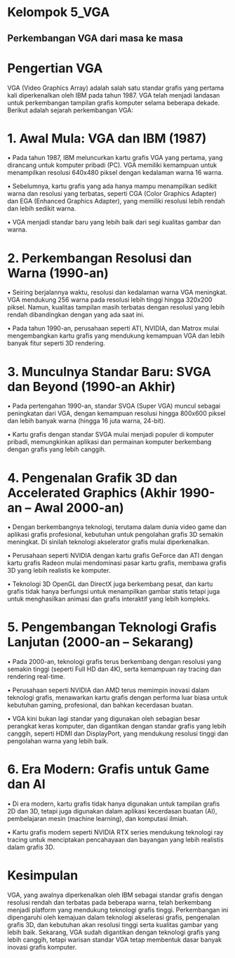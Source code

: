 # Kelompok 5_VGA
## Perkembangan VGA dari masa ke masa
# Pengertian VGA
VGA (Video Graphics Array) adalah salah satu standar grafis yang pertama kali diperkenalkan oleh IBM pada tahun 1987. VGA telah menjadi landasan untuk perkembangan tampilan grafis komputer selama beberapa dekade. Berikut adalah sejarah perkembangan VGA:
# 1.	Awal Mula: VGA dan IBM (1987)



•	Pada tahun 1987, IBM meluncurkan kartu grafis VGA yang pertama, yang dirancang untuk komputer pribadi (PC). VGA memiliki kemampuan untuk menampilkan resolusi 640x480 piksel dengan kedalaman warna 16 warna.

•	Sebelumnya, kartu grafis yang ada hanya mampu menampilkan sedikit warna dan resolusi yang terbatas, seperti CGA (Color Graphics Adapter) dan EGA (Enhanced Graphics Adapter), yang memiliki resolusi lebih rendah dan lebih sedikit warna.

•	VGA menjadi standar baru yang lebih baik dari segi kualitas gambar dan warna.

# 2.	Perkembangan Resolusi dan Warna (1990-an)

 

•	Seiring berjalannya waktu, resolusi dan kedalaman warna VGA meningkat. VGA mendukung 256 warna pada resolusi lebih tinggi hingga 320x200 piksel. Namun, kualitas tampilan masih terbatas dengan resolusi yang lebih rendah dibandingkan dengan yang ada saat ini.

•	Pada tahun 1990-an, perusahaan seperti ATI, NVIDIA, dan Matrox mulai mengembangkan kartu grafis yang mendukung kemampuan VGA dan lebih banyak fitur seperti 3D rendering.

# 3.	Munculnya Standar Baru: SVGA dan Beyond (1990-an Akhir)
 
•	Pada pertengahan 1990-an, standar SVGA (Super VGA) muncul sebagai peningkatan dari VGA, dengan kemampuan resolusi hingga 800x600 piksel dan lebih banyak warna (hingga 16 juta warna, 24-bit).

•	Kartu grafis dengan standar SVGA mulai menjadi populer di komputer pribadi, memungkinkan aplikasi dan permainan komputer berkembang dengan grafis yang lebih canggih.

# 4.	Pengenalan Grafik 3D dan Accelerated Graphics (Akhir 1990-an – Awal 2000-an)

•	Dengan berkembangnya teknologi, terutama dalam dunia video game dan aplikasi grafis profesional, kebutuhan untuk pengolahan grafis 3D semakin meningkat. Di sinilah teknologi akselerator grafis mulai diperkenalkan.

•	Perusahaan seperti NVIDIA dengan kartu grafis GeForce dan ATI dengan kartu grafis Radeon mulai mendominasi pasar kartu grafis, membawa grafis 3D yang lebih realistis ke komputer.

•	Teknologi 3D OpenGL dan DirectX juga berkembang pesat, dan kartu grafis tidak hanya berfungsi untuk menampilkan gambar statis tetapi juga untuk menghasilkan animasi dan grafis interaktif yang lebih kompleks.

# 5.	Pengembangan Teknologi Grafis Lanjutan (2000-an – Sekarang)

 
•	Pada 2000-an, teknologi grafis terus berkembang dengan resolusi yang semakin tinggi (seperti Full HD dan 4K), serta kemampuan ray tracing dan rendering real-time.

•	Perusahaan seperti NVIDIA dan AMD terus memimpin inovasi dalam teknologi grafis, menawarkan kartu grafis dengan performa luar biasa untuk kebutuhan gaming, profesional, dan bahkan kecerdasan buatan.

•	VGA kini bukan lagi standar yang digunakan oleh sebagian besar perangkat keras komputer, dan digantikan dengan standar grafis yang lebih canggih, seperti HDMI dan DisplayPort, yang mendukung resolusi tinggi dan pengolahan warna yang lebih baik.

# 6.	Era Modern: Grafis untuk Game dan AI

 

•	Di era modern, kartu grafis tidak hanya digunakan untuk tampilan grafis 2D dan 3D, tetapi juga digunakan dalam aplikasi kecerdasan buatan (AI), pembelajaran mesin (machine learning), dan komputasi ilmiah.

•	Kartu grafis modern seperti NVIDIA RTX series mendukung teknologi ray tracing untuk menciptakan pencahayaan dan bayangan yang lebih realistis dalam grafis 3D.


# Kesimpulan
VGA, yang awalnya diperkenalkan oleh IBM sebagai standar grafis dengan resolusi rendah dan terbatas pada beberapa warna, telah berkembang menjadi platform yang mendukung teknologi grafis tinggi. Perkembangan ini dipengaruhi oleh kemajuan dalam teknologi akselerasi grafis, pengenalan grafis 3D, dan kebutuhan akan resolusi tinggi serta kualitas gambar yang lebih baik. Sekarang, VGA sudah digantikan dengan teknologi grafis yang lebih canggih, tetapi warisan standar VGA tetap membentuk dasar banyak inovasi grafis komputer.


